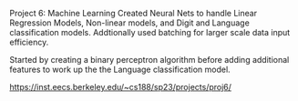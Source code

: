 Project 6: Machine Learning
Created Neural Nets to handle Linear Regression Models, Non-linear models, and Digit and Language classification models. Addtionally used batching for larger scale data input efficiency.

Started by creating a binary perceptron algorithm before adding additional features to work up the the Language classification model. 

https://inst.eecs.berkeley.edu/~cs188/sp23/projects/proj6/
